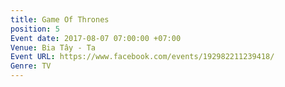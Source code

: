 ```yaml
---
title: Game Of Thrones
position: 5
Event date: 2017-08-07 07:00:00 +07:00
Venue: Bia Tây - Ta
Event URL: https://www.facebook.com/events/192982211239418/
Genre: TV
---
```


